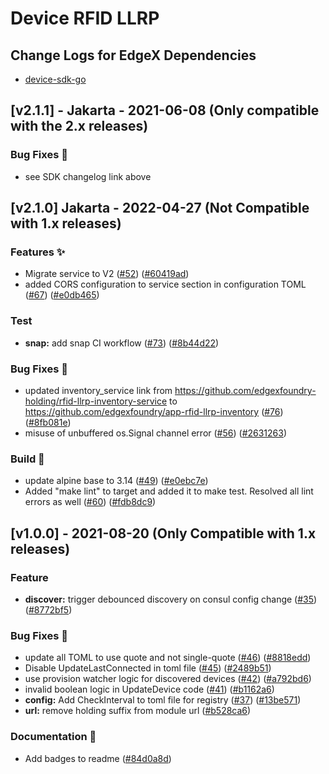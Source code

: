 # Device RFID LLRP

<a name="x.y.z"></a>

## Change Logs for EdgeX Dependencies

- [device-sdk-go](https://github.com/edgexfoundry/device-sdk-go/blob/jakarta/CHANGELOG.md)

## [v2.1.1] - Jakarta - 2021-06-08 (Only compatible with the 2.x releases)

### Bug Fixes 🐛

- see SDK changelog link above

## [v2.1.0] Jakarta - 2022-04-27  (Not Compatible with 1.x releases)
### Features ✨
- Migrate service to V2 ([#52](https://github.com/edgexfoundry/device-rfid-llrp-go/issues/52)) ([#60419ad](https://github.com/edgexfoundry/device-rfid-llrp-go/commits/60419ad))
- added CORS configuration to service section in configuration TOML ([#67](https://github.com/edgexfoundry/device-rfid-llrp-go/issues/67)) ([#e0db465](https://github.com/edgexfoundry/device-rfid-llrp-go/commits/e0db465))
### Test
- **snap:** add snap CI workflow ([#73](https://github.com/edgexfoundry/device-rfid-llrp-go/issues/73)) ([#8b44d22](https://github.com/edgexfoundry/device-rfid-llrp-go/commits/8b44d22))
### Bug Fixes 🐛
- updated inventory_service link from https://github.com/edgexfoundry-holding/rfid-llrp-inventory-service to https://github.com/edgexfoundry/app-rfid-llrp-inventory ([#76](https://github.com/edgexfoundry/device-rfid-llrp-go/issues/76)) ([#8fb081e](https://github.com/edgexfoundry/device-rfid-llrp-go/commits/8fb081e))
- misuse of unbuffered os.Signal channel error ([#56](https://github.com/edgexfoundry/device-rfid-llrp-go/issues/56)) ([#2631263](https://github.com/edgexfoundry/device-rfid-llrp-go/commits/2631263))
### Build 👷
- update alpine base to 3.14 ([#49](https://github.com/edgexfoundry/device-rfid-llrp-go/issues/49)) ([#e0ebc7e](https://github.com/edgexfoundry/device-rfid-llrp-go/commits/e0ebc7e))
- Added "make lint" to target and added it to make test. Resolved all lint errors as well ([#60](https://github.com/edgexfoundry/device-rfid-llrp-go/issues/60)) ([#fdb8dc9](https://github.com/edgexfoundry/device-rfid-llrp-go/commits/fdb8dc9))

<a name="v1.0.0"></a>
## [v1.0.0] - 2021-08-20 (Only Compatible with 1.x releases)
### Feature
- **discover:** trigger debounced discovery on consul config change ([#35](https://github.com/edgexfoundry/device-rfid-llrp-go/issues/35)) ([#8772bf5](https://github.com/edgexfoundry/device-rfid-llrp-go/commits/8772bf5))
### Bug Fixes 🐛
- update all TOML to use quote and not single-quote ([#46](https://github.com/edgexfoundry/device-rfid-llrp-go/issues/46)) ([#8818edd](https://github.com/edgexfoundry/device-rfid-llrp-go/commits/8818edd))
- Disable UpdateLastConnected in toml file ([#45](https://github.com/edgexfoundry/device-rfid-llrp-go/issues/45)) ([#2489b51](https://github.com/edgexfoundry/device-rfid-llrp-go/commits/2489b51))
- use provision watcher logic for discovered devices ([#42](https://github.com/edgexfoundry/device-rfid-llrp-go/issues/42)) ([#a792bd6](https://github.com/edgexfoundry/device-rfid-llrp-go/commits/a792bd6))
- invalid boolean logic in UpdateDevice code ([#41](https://github.com/edgexfoundry/device-rfid-llrp-go/issues/41)) ([#b1162a6](https://github.com/edgexfoundry/device-rfid-llrp-go/commits/b1162a6))
- **config:** Add CheckInterval to toml file for registry ([#37](https://github.com/edgexfoundry/device-rfid-llrp-go/issues/37)) ([#13be571](https://github.com/edgexfoundry/device-rfid-llrp-go/commits/13be571))
- **url:** remove holding suffix from module url ([#b528ca6](https://github.com/edgexfoundry/device-rfid-llrp-go/commits/b528ca6))
### Documentation 📖
- Add badges to readme ([#84d0a8d](https://github.com/edgexfoundry/device-rfid-llrp-go/commits/84d0a8d))

